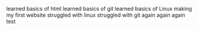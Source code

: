 learned basics of html
learned basics of git
learned basics of Linux
making my first website
struggled with linux
struggled with git again again again test